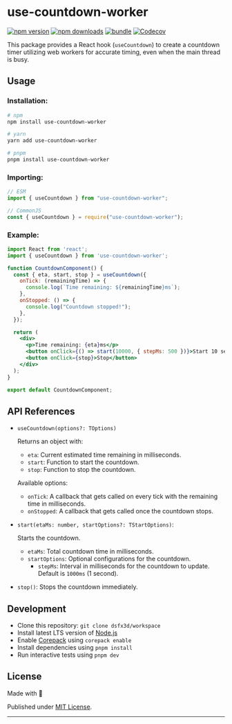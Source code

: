 # use-countdown-worker

[![npm version][npm-version-src]][npm-version-href]
[![npm downloads][npm-downloads-src]][npm-downloads-href]
[![bundle][bundle-src]][bundle-href]
[![Codecov][codecov-src]][codecov-href]

This package provides a React hook (`useCountdown`) to create a countdown timer utilizing web workers for accurate timing, even when the main thread is busy.

## Usage

### Installation:

```sh
# npm
npm install use-countdown-worker

# yarn
yarn add use-countdown-worker

# pnpm
pnpm install use-countdown-worker
```

### Importing:

```js
// ESM
import { useCountdown } from "use-countdown-worker";

// CommonJS
const { useCountdown } = require("use-countdown-worker");
```

### Example:

```jsx
import React from 'react';
import { useCountdown } from 'use-countdown-worker';

function CountdownComponent() {
  const { eta, start, stop } = useCountdown({
    onTick: (remainingTime) => {
      console.log(`Time remaining: ${remainingTime}ms`);
    },
    onStopped: () => {
      console.log("Countdown stopped!");
    },
  });

  return (
    <div>
      <p>Time remaining: {eta}ms</p>
      <button onClick={() => start(10000, { stepMs: 500 })}>Start 10 seconds Countdown with 500ms step</button>
      <button onClick={stop}>Stop</button>
    </div>
  );
}

export default CountdownComponent;
```

## API References

- `useCountdown(options?: TOptions)`

  Returns an object with:
  - `eta`: Current estimated time remaining in milliseconds.
  - `start`: Function to start the countdown.
  - `stop`: Function to stop the countdown.

  Available options:
  - `onTick`: A callback that gets called on every tick with the remaining time in milliseconds.
  - `onStopped`: A callback that gets called once the countdown stops.

- `start(etaMs: number, startOptions?: TStartOptions)`:

  Starts the countdown.
  - `etaMs`: Total countdown time in milliseconds.
  - `startOptions`: Optional configurations for the countdown.
    - `stepMs`: Interval in milliseconds for the countdown to update. Default is `1000ms` (1 second).

- `stop()`: Stops the countdown immediately.

## Development

- Clone this repository: `git clone dsfx3d/workspace`
- Install latest LTS version of [Node.js](https://nodejs.org/en/)
- Enable [Corepack](https://github.com/nodejs/corepack) using `corepack enable`
- Install dependencies using `pnpm install`
- Run interactive tests using `pnpm dev`

## License

Made with 💛

Published under [MIT License](./LICENSE).

<!-- Badges -->

[npm-version-src]: https://img.shields.io/npm/v/use-countdown-worker?style=flat&colorA=18181B&colorB=F0DB4F
[npm-version-href]: https://npmjs.com/package/use-countdown-worker
[npm-downloads-src]: https://img.shields.io/npm/dm/use-countdown-worker?style=flat&colorA=18181B&colorB=F0DB4F
[npm-downloads-href]: https://npmjs.com/package/use-countdown-worker
[codecov-src]: https://img.shields.io/codecov/c/gh/dsfx3d/use-countdown-worker/main?style=flat&colorA=18181B&colorB=F0DB4F
[codecov-href]: https://codecov.io/gh/dsfx3d/use-countdown-worker
[bundle-src]: https://img.shields.io/bundlephobia/minzip/use-countdown-worker?style=flat&colorA=18181B&colorB=F0DB4F
[bundle-href]: https://bundlephobia.com/result?p=use-countdown-worker

---
